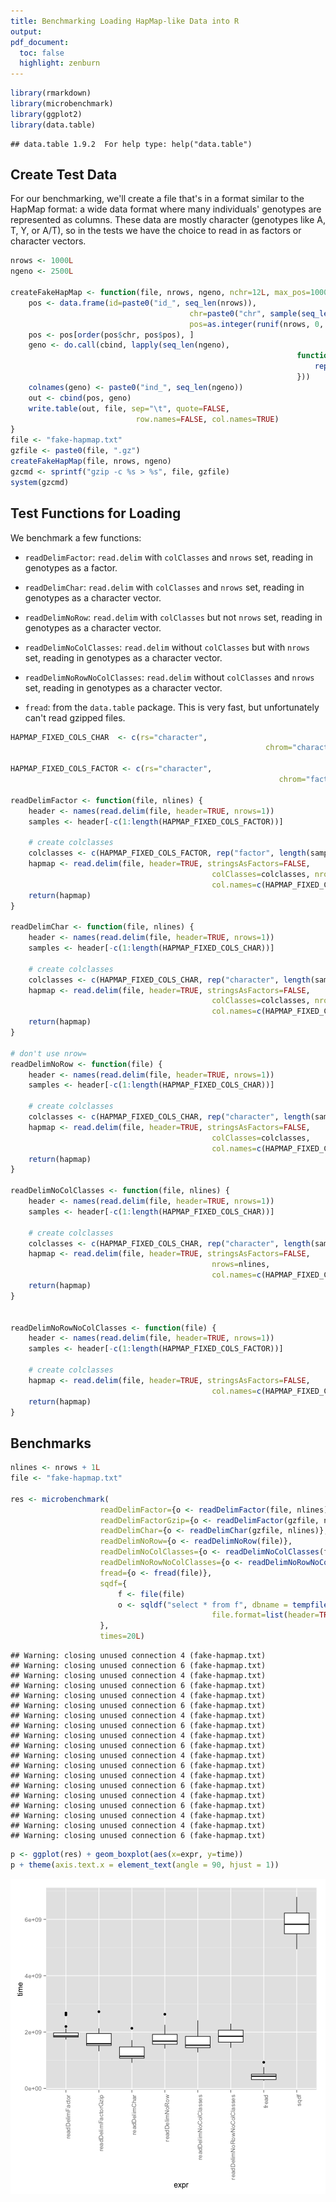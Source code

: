```yaml
---
title: Benchmarking Loading HapMap-like Data into R
output:
pdf_document:
  toc: false
  highlight: zenburn
---
```



```r
library(rmarkdown)
library(microbenchmark)
library(ggplot2)
library(data.table)
```

```
## data.table 1.9.2  For help type: help("data.table")
```

## Create Test Data

For our benchmarking, we'll create a file that's in a format similar to the
HapMap format: a wide data format where many individuals' genotypes are
represented as columns. These data are mostly character (genotypes like A, T,
Y, or A/T), so in the tests we have the choice to read in as factors or
character vectors.


```r
nrows <- 1000L
ngeno <- 2500L

createFakeHapMap <- function(file, nrows, ngeno, nchr=12L, max_pos=1000000L) {
	pos <- data.frame(id=paste0("id_", seq_len(nrows)),
										chr=paste0("chr", sample(seq_len(nchr), nrows, replace=TRUE)),
										pos=as.integer(runif(nrows, 0, max_pos)))
	pos <- pos[order(pos$chr, pos$pos), ]
	geno <- do.call(cbind, lapply(seq_len(ngeno),
																function(x) {
																	rep("N", nrows)
																}))
	colnames(geno) <- paste0("ind_", seq_len(ngeno))
	out <- cbind(pos, geno)
	write.table(out, file, sep="\t", quote=FALSE,
							row.names=FALSE, col.names=TRUE)
}
file <- "fake-hapmap.txt"
gzfile <- paste0(file, ".gz")
createFakeHapMap(file, nrows, ngeno)
gzcmd <- sprintf("gzip -c %s > %s", file, gzfile)
system(gzcmd)
```

## Test Functions for Loading

We benchmark a few functions:

 - `readDelimFactor`: `read.delim` with `colClasses` and `nrows` set, reading
	 in genotypes as a factor.

 - `readDelimChar`: `read.delim` with `colClasses` and `nrows` set, reading in
	 genotypes as a character vector.

 - `readDelimNoRow`: `read.delim` with `colClasses` but not `nrows` set,
	 reading in genotypes as a character vector.

 - `readDelimNoColClasses`: `read.delim` without `colClasses` but with `nrows` set,
	 reading in genotypes as a character vector.

 - `readDelimNoRowNoColClasses`: `read.delim` without `colClasses` and `nrows` set,
	 reading in genotypes as a character vector.

 - `fread`: from the `data.table` package. This is very fast, but unfortunately
	 can't read gzipped files.


```r
HAPMAP_FIXED_COLS_CHAR  <- c(rs="character",
														 chrom="character", pos="integer")

HAPMAP_FIXED_COLS_FACTOR <- c(rs="character",
															chrom="factor", pos="integer")

readDelimFactor <- function(file, nlines) {
	header <- names(read.delim(file, header=TRUE, nrows=1))
	samples <- header[-c(1:length(HAPMAP_FIXED_COLS_FACTOR))]

	# create colclasses
	colclasses <- c(HAPMAP_FIXED_COLS_FACTOR, rep("factor", length(samples)))
	hapmap <- read.delim(file, header=TRUE, stringsAsFactors=FALSE,
											 colClasses=colclasses, nrows=nlines,
											 col.names=c(HAPMAP_FIXED_COLS_FACTOR, samples))
	return(hapmap)
}

readDelimChar <- function(file, nlines) {
	header <- names(read.delim(file, header=TRUE, nrows=1))
	samples <- header[-c(1:length(HAPMAP_FIXED_COLS_CHAR))]

	# create colclasses
	colclasses <- c(HAPMAP_FIXED_COLS_CHAR, rep("character", length(samples)))
	hapmap <- read.delim(file, header=TRUE, stringsAsFactors=FALSE,
											 colClasses=colclasses, nrows=nlines,
											 col.names=c(HAPMAP_FIXED_COLS_CHAR, samples))
	return(hapmap)
}

# don't use nrow=
readDelimNoRow <- function(file) {
	header <- names(read.delim(file, header=TRUE, nrows=1))
	samples <- header[-c(1:length(HAPMAP_FIXED_COLS_CHAR))]

	# create colclasses
	colclasses <- c(HAPMAP_FIXED_COLS_CHAR, rep("character", length(samples)))
	hapmap <- read.delim(file, header=TRUE, stringsAsFactors=FALSE,
											 colClasses=colclasses,
											 col.names=c(HAPMAP_FIXED_COLS_CHAR, samples))
	return(hapmap)
}

readDelimNoColClasses <- function(file, nlines) {
	header <- names(read.delim(file, header=TRUE, nrows=1))
	samples <- header[-c(1:length(HAPMAP_FIXED_COLS_CHAR))]

	# create colclasses
	colclasses <- c(HAPMAP_FIXED_COLS_CHAR, rep("character", length(samples)))
	hapmap <- read.delim(file, header=TRUE, stringsAsFactors=FALSE,
											 nrows=nlines,
											 col.names=c(HAPMAP_FIXED_COLS_CHAR, samples))
	return(hapmap)
}


readDelimNoRowNoColClasses <- function(file) {
	header <- names(read.delim(file, header=TRUE, nrows=1))
	samples <- header[-c(1:length(HAPMAP_FIXED_COLS_FACTOR))]

	# create colclasses
	hapmap <- read.delim(file, header=TRUE, stringsAsFactors=FALSE,
											 col.names=c(HAPMAP_FIXED_COLS_FACTOR, samples))
	return(hapmap)
}
```

## Benchmarks


```r
nlines <- nrows + 1L
file <- "fake-hapmap.txt"

res <- microbenchmark(
					readDelimFactor={o <- readDelimFactor(file, nlines)},
					readDelimFactorGzip={o <- readDelimFactor(gzfile, nlines)},
					readDelimChar={o <- readDelimChar(gzfile, nlines)},
					readDelimNoRow={o <- readDelimNoRow(file)},
					readDelimNoColClasses={o <- readDelimNoColClasses(file, nlines)},
					readDelimNoRowNoColClasses={o <- readDelimNoRowNoColClasses(file)},
					fread={o <- fread(file)},
					sqdf={
						f <- file(file)
						o <- sqldf("select * from f", dbname = tempfile(),
											 file.format=list(header=TRUE, row.names=FALSE, sep="\t"))
					},
					times=20L)
```

```
## Warning: closing unused connection 4 (fake-hapmap.txt)
## Warning: closing unused connection 6 (fake-hapmap.txt)
## Warning: closing unused connection 4 (fake-hapmap.txt)
## Warning: closing unused connection 6 (fake-hapmap.txt)
## Warning: closing unused connection 4 (fake-hapmap.txt)
## Warning: closing unused connection 6 (fake-hapmap.txt)
## Warning: closing unused connection 4 (fake-hapmap.txt)
## Warning: closing unused connection 6 (fake-hapmap.txt)
## Warning: closing unused connection 4 (fake-hapmap.txt)
## Warning: closing unused connection 6 (fake-hapmap.txt)
## Warning: closing unused connection 4 (fake-hapmap.txt)
## Warning: closing unused connection 6 (fake-hapmap.txt)
## Warning: closing unused connection 4 (fake-hapmap.txt)
## Warning: closing unused connection 6 (fake-hapmap.txt)
## Warning: closing unused connection 4 (fake-hapmap.txt)
## Warning: closing unused connection 6 (fake-hapmap.txt)
## Warning: closing unused connection 4 (fake-hapmap.txt)
## Warning: closing unused connection 4 (fake-hapmap.txt)
## Warning: closing unused connection 6 (fake-hapmap.txt)
```

```r
p <- ggplot(res) + geom_boxplot(aes(x=expr, y=time))
p + theme(axis.text.x = element_text(angle = 90, hjust = 1))
```

![plot of chunk unnamed-chunk-4](figure/unnamed-chunk-4.png) 


